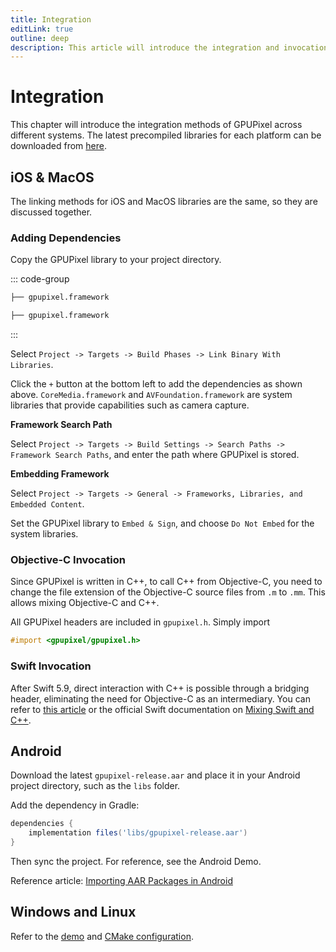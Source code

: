 ```yaml
---
title: Integration
editLink: true
outline: deep
description: This article will introduce the integration and invocation methods of the GPUPixel library across various system platforms.
---
```



# Integration

This chapter will introduce the integration methods of GPUPixel across different systems. The latest precompiled libraries for each platform can be downloaded from [here](https://github.com/pixpark/gpupixel/releases/latest).

## iOS & MacOS

The linking methods for iOS and MacOS libraries are the same, so they are discussed together.

### Adding Dependencies

Copy the GPUPixel library to your project directory.

::: code-group
```bash [iOS]
├── gpupixel.framework
```
```bash [MacOS]
├── gpupixel.framework
```
:::

Select `Project -> Targets -> Build Phases -> Link Binary With Libraries`.

Click the `+` button at the bottom left to add the dependencies as shown above. `CoreMedia.framework` and `AVFoundation.framework` are system libraries that provide capabilities such as camera capture.

**Framework Search Path**

Select `Project -> Targets -> Build Settings -> Search Paths -> Framework Search Paths`, and enter the path where GPUPixel is stored.

**Embedding Framework**

Select `Project -> Targets -> General -> Frameworks, Libraries, and Embedded Content`.

Set the GPUPixel library to `Embed & Sign`, and choose `Do Not Embed` for the system libraries.

### Objective-C Invocation

Since GPUPixel is written in C++, to call C++ from Objective-C, you need to change the file extension of the Objective-C source files from `.m` to `.mm`. This allows mixing Objective-C and C++.

All GPUPixel headers are included in `gpupixel.h`. Simply import

```objective-c
#import <gpupixel/gpupixel.h>
```

### Swift Invocation

After Swift 5.9, direct interaction with C++ is possible through a bridging header, eliminating the need for Objective-C as an intermediary. You can refer to [this article](https://cloud.tencent.com/developer/article/2312347) or the official Swift documentation on [Mixing Swift and C++](https://www.swift.org/documentation/cxx-interop/#calling-c-functions).

## Android

Download the latest `gpupixel-release.aar` and place it in your Android project directory, such as the `libs` folder.

Add the dependency in Gradle:

```gradle
dependencies {
    implementation files('libs/gpupixel-release.aar')
}
```

Then sync the project. For reference, see the Android Demo.

Reference article: [Importing AAR Packages in Android](https://juejin.cn/post/7226600031569510459)

## Windows and Linux

Refer to the [demo](https://github.com/pixpark/gpupixel/blob/main/examples/desktop/app.cc) and [CMake configuration](https://github.com/pixpark/gpupixel/blob/main/examples/CMakeLists.txt).